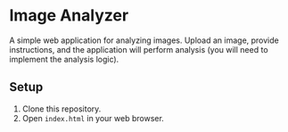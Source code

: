 # Image Analyzer

A simple web application for analyzing images.  Upload an image, provide instructions, and the application will perform analysis (you will need to implement the analysis logic).

## Setup

1.  Clone this repository.
2.  Open `index.html` in your web browser.